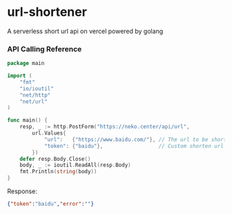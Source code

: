 # url-shortener

A serverless short url api on vercel powered by golang

### API Calling Reference

```go
package main

import (
    "fmt"
    "io/ioutil"
    "net/http"
    "net/url"
)

func main() {
    resp, _ := http.PostForm("https://neko.center/api/url",
        url.Values{
            "url":   {"https://www.baidu.com/"}, // The url to be shortened
            "token": {"baidu"},                  // Custom shorten url token (optional)
        })
    defer resp.Body.Close()
    body, _ := ioutil.ReadAll(resp.Body)
    fmt.Println(string(body))
}
```

Response:

```json
{"token":"baidu","error":""}

```

